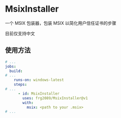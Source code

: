# MsixInstaller
一个 MSIX 包装器，包装 MSIX 以简化用户信任证书的步骤

目前仅支持中文

## 使用方法

```yaml
# ...
jobs:
  build:
# ...
    runs-on: windows-latest
    steps:
# ...
      - id: MsixInstaller
        uses: frg2089/MsixInstaller@v1
        with:
          msix: <path to your .msix>
# ...
```